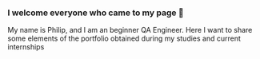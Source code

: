 ### I welcome everyone who came to my page 👋

My name is Philip, and I am an beginner QA Engineer. Here I want to share some elements of the portfolio obtained during my studies and current internships





